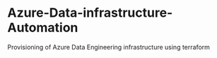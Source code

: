 # Azure-Data-infrastructure-Automation
Provisioning of Azure Data Engineering infrastructure using terraform
